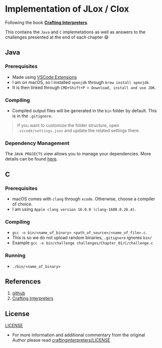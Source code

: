 # Implementation of JLox / Clox

Following the book [**Crafting Interpreters**](https://craftinginterpreters.com/).

This contains the `Java` and `C` implemetations as well as answers to the challenges presented at the end of each chapter 😄

## Java

### Prerequisites

* Made using [VSCode Extensions](https://marketplace.cursorapi.com/items?itemName=vscjava.vscode-java-pack)
* I am on macOS, so I installed `openjdk` through `brew install openjdk`.
* It is then linked through `CMD+Shift+P > Download, install and use JDK`.

### Compiling
* Compiled output files will be generated in the `bin` folder by default. This is in the `.gitignore`.

> If you want to customize the folder structure, open `.vscode/settings.json` and update the related settings there.

### Dependency Management

The `JAVA PROJECTS` view allows you to manage your dependencies. More details can be found [here](https://github.com/microsoft/vscode-java-dependency#manage-dependencies).

## C

### Prerequisites
* macOS comes with `clang` through `xcode`. Otherwise, choose a compiler of choice.
* I am using `Apple clang version 16.0.0 (clang-1600.0.26.4)`.

### Compiling
* `gcc -o bin/<name_of_binary> <path_of_source>/<name_of_file>.c`.
* This is so we do not upload random binaries, `.gitignore` ignores `bin/`
* Example `gcc -o bin/challenge challenges/Chapter_01/C/challenge.c`

### Running
* `./bin/<name_of_binary>`

## References
1. [github](https://github.com/munificent/craftinginterpreters/)
2. [Crafting Interpreters](https://craftinginterpreters.com/)

## License
[LICENSE](LICENSE)
* For more information and additional commentary from the original Author please read [craftinginterpreters/LICENSE](https://github.com/munificent/craftinginterpreters/blob/master/LICENSE)
